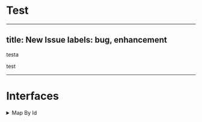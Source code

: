 # Test
---
title: New Issue
labels: bug, enhancement
---

testa

 <!-- a normal html comment -->


<div class="test">
test
</div>


***
# Interfaces

<details>
  <summary>Map By Id</summary>

test
```apex | Title | Description
public class MyCtrl{
	public void doSomething(){
	 system.debug('true');
	}
}
```
</details>
